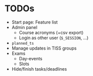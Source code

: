 
TODOs
=====

* Start page: Feature list
* Admin panel
  * Course acronyms (+csv export)
  * Login as other user (`$_SESSION`, ...)
* `planned_ts`
* Manage updates in TISS groups
* Exams
  * Day-events
  * Slots
* Hide/finish tasks/deadlines
